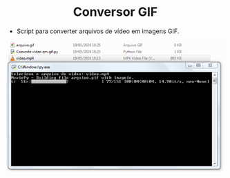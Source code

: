 <h1 align="center">Conversor GIF</h1>

- Script para converter arquivos de vídeo em imagens GIF.

![Screenshot](https://github.com/AndrewVargas1991/Conversor-GIF/blob/main/imagens/Tela.png)

